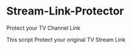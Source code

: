 # Stream-Link-Protector
Protect your TV Channel Link

This script Protect your original TV Stream Link
